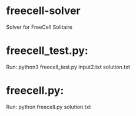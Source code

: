 # freecell-solver
Solver for FreeCell Solitaire

# freecell_test.py:
Run:
python3 freecell_test.py input2.txt solution.txt

# freecell.py:
Run:
python freecell.py solution.txt